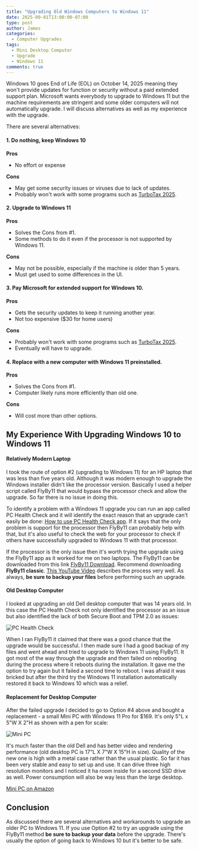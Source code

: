 ```yaml
---
title: "Upgrading Old Windows Computers to Windows 11"
date: 2025-09-01T13:00:00-07:00
type: post
author: James
categories:
  - Computer Upgrades
tags:
  - Mini Desktop Computer
  - Upgrade
  - Windows 11
comments: true
---
```


Windows 10 goes End of Life (EOL) on October 14, 2025 meaning they won't
provide updates for function or security without a paid extended support plan. 
Microsoft wants everybody to upgrade
to Windows 11 but the machine requirements are stringent
and some older computers will not automatically upgrade. 
I will discuss alternatives as well as my experience with the upgrade.

There are several alternatives:

#### 1. Do nothing, keep Windows 10

**Pros**
  * No effort or expense

**Cons**
  * May get some security issues or viruses due to lack of updates.
  * Probably won't work with some programs such as [TurboTax 2025](https://ttlc.intuit.com/turbotax-support/en-us/help-article/download-products/end-support-windows-8-affect-turbotax-experience/L4v9atO3O_US_en_US?uid=mf1kwbok "Turbo Tax 2025").

#### 2. Upgrade to Windows 11

**Pros**
  * Solves the Cons from #1.
  * Some methods to do it even if the processor is not supported by Windows 11.

**Cons**
  * May not be possible, especially if the machine is older than 5 years.
  * Must get used to some differences in the UI.

#### 3. Pay Microsoft for extended support for Windows 10.

**Pros**
  * Gets the security updates to keep it running another year.
  * Not too expensive ($30 for home users)

**Cons**
  * Probably won't work with some programs such as [TurboTax 2025](https://ttlc.intuit.com/turbotax-support/en-us/help-article/download-products/end-support-windows-8-affect-turbotax-experience/L4v9atO3O_US_en_US?uid=mf1kwbok "Turbo Tax 2025").
  * Eventually will have to upgrade.

#### 4. Replace with a new computer with Windows 11 preinstalled.

**Pros**
  * Solves the Cons from #1.
  * Computer likely runs more efficiently than old one.

**Cons**
  * Will cost more than other options.


## My Experience With Upgrading Windows 10 to Windows 11

#### Relatively Modern Laptop

I took the route of option #2 (upgrading to Windows 11) for an HP
laptop that was less than five years old. Although it was modern enough to upgrade
the Windows installer didn't like the processor version.  Basically I used a helper
script called FlyBy11 that would bypass the processor check and allow the upgrade. So far
there is no issue in doing this.

To identify a problem with a Windows 11 upgrade you can run an app called PC Health Check
and it will identify the exact reason that an upgrade can't easily be done:
[How to use PC Health Check app](https://support.microsoft.com/en-us/windows/how-to-use-the-pc-health-check-app-9c8abd9b-03ba-4e67-81ef-36f37caa7844). If it says
that the only problem is support for the processor then FlyBy11 can probably help with that,
but it's also useful to check the web for your processor to check if others have
successfully upgraded to Windows 11 with that processor.

If the processor is the only issue then it's worth trying the upgrade using the FlyBy11
app as it worked for me on two laptops. The FlyBy11 can be downloaded from this link
[FlyBy11 Download](https://github.com/builtbybel/Flyby11/releases/latest). Recommend
downloading **FlyBy11 classic**. 
[This YouTube Video](https://youtu.be/C_p3dBrr_Sg?si=bZLr-l7mk-Affdlm) describes the
process very well. As always, **be sure to backup your files** before performing such an upgrade.

#### Old Desktop Computer

I looked at upgrading an old Dell desktop computer that was 14 years old. In this
case the PC Health Check not only identified the processor as an issue but also
identified the lack of both Secure Boot and TPM 2.0 as issues:

![PC Health Check](/images/pc-health-check.png "PC Health Check")

When I ran FlyBy11 it claimed that there was a good chance that the upgrade would be
successful. I then made sure I had a good backup of my files and went ahead and tried
to upgrade to Windows 11 using FlyBy11. It got most of the way through the upgrade
and then failed on rebooting during the process where it reboots during the installation.
It gave me the option to try again but it failed a second time to reboot. I was afraid
it was bricked but after the third try the Windows 11 installation automatically restored
it back to Windows 10 which was a relief.

#### Replacement for Desktop Computer

After the failed upgrade I decided to go to Option #4 above and bought a 
replacement - a small Mini PC with Windows 11 Pro for $169.
It's only 5"L x 5"W X 2"H as shown with a pen for scale:

![Mini PC](/images/mini-pc.jpg "Mini PC")

It's much faster than the old Dell and has better video and rendering performance
(old desktop PC is 17"L X 7"W X 15"H in size). Quality of the new one is high with a metal
case rather than the usual plastic.  So far it has been very stable and easy to
set up and use. It can drive three high resolution monitors and I noticed it ha
room inside for a second SSD drive as well. Power consumption will also be way less
than the large desktop.

[Mini PC on Amazon](https://www.amazon.com/dp/B0FBWGBHTN "Mini PC on Amazon")

## Conclusion

As discussed there are several alternatives and workarounds to upgrade an older PC to
Windows 11. If you use Option #2 to try an upgrade using the FlyBy11 method
**be sure to backup your data** before the upgrade. There's usually the option of going
back to Windows 10 but it's better to be safe. 